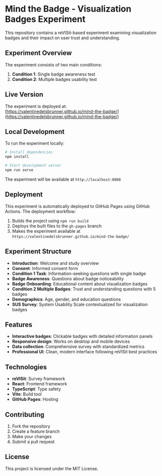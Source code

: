 # Mind the Badge - Visualization Badges Experiment

This repository contains a reVISit-based experiment examining visualization badges and their impact on user trust and understanding.

## Experiment Overview

The experiment consists of two main conditions:
1. **Condition 1**: Single badge awareness test
2. **Condition 2**: Multiple badges usability test

## Live Version

The experiment is deployed at: [https://valentinedelsbrunner.github.io/mind-the-badge/](https://valentinedelsbrunner.github.io/mind-the-badge/)

## Local Development

To run the experiment locally:

```bash
# Install dependencies
npm install

# Start development server
npm run serve
```

The experiment will be available at `http://localhost:8080`

## Deployment

This experiment is automatically deployed to GitHub Pages using GitHub Actions. The deployment workflow:

1. Builds the project using `npm run build`
2. Deploys the built files to the `gh-pages` branch
3. Makes the experiment available at `https://valentinedelsbrunner.github.io/mind-the-badge/`

## Experiment Structure

- **Introduction**: Welcome and study overview
- **Consent**: Informed consent form
- **Condition 1 Task**: Information-seeking questions with single badge
- **Badge Awareness**: Questions about badge noticeability
- **Badge Onboarding**: Educational content about visualization badges
- **Condition 2 Multiple Badges**: Trust and understanding questions with 5 badges
- **Demographics**: Age, gender, and education questions
- **SUS Survey**: System Usability Scale contextualized for visualization badges

## Features

- **Interactive badges**: Clickable badges with detailed information panels
- **Responsive design**: Works on desktop and mobile devices
- **Data collection**: Comprehensive survey with standardized metrics
- **Professional UI**: Clean, modern interface following reVISit best practices

## Technologies

- **reVISit**: Survey framework
- **React**: Frontend framework
- **TypeScript**: Type safety
- **Vite**: Build tool
- **GitHub Pages**: Hosting

## Contributing

1. Fork the repository
2. Create a feature branch
3. Make your changes
4. Submit a pull request

## License

This project is licensed under the MIT License.